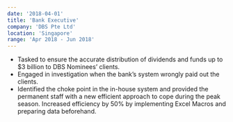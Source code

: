 ```yaml
---
date: '2018-04-01'
title: 'Bank Executive'
company: 'DBS Pte Ltd'
location: 'Singapore'
range: 'Apr 2018 - Jun 2018'
---
```


- Tasked to ensure the accurate distribution of dividends and funds up to \$3 billion to DBS Nominees’ clients.
- Engaged in investigation when the bank’s system wrongly paid out the clients.
- Identified the choke point in the in-house system and provided the permanent staff with a new efficient approach to cope during the peak season. Increased efficiency by 50% by implementing Excel Macros and preparing data beforehand.

